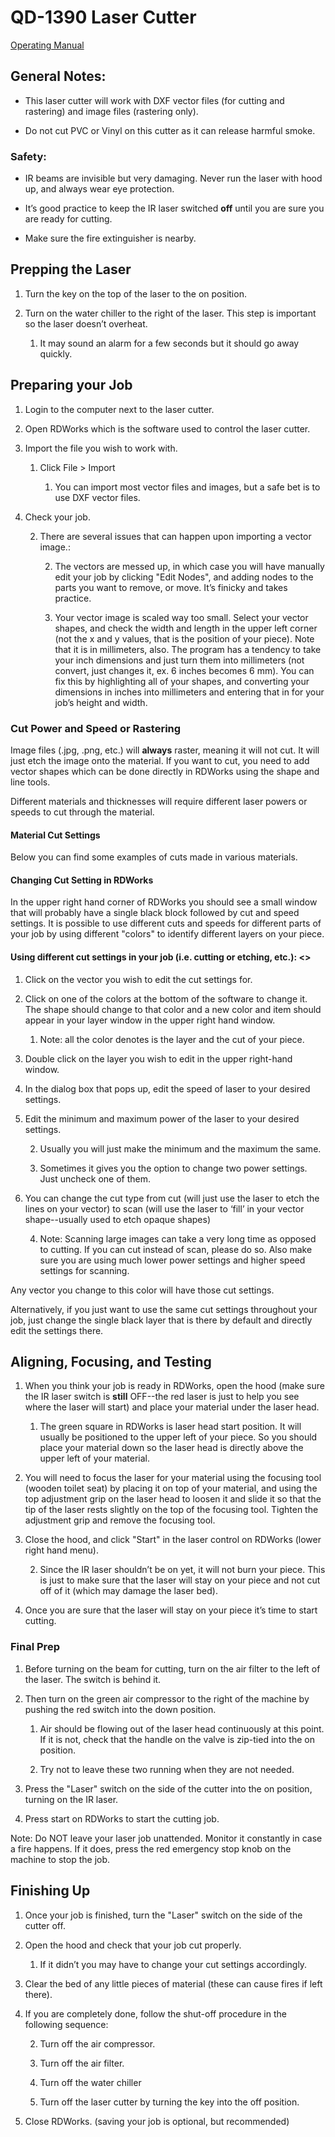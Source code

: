 # QD-1390 Laser Cutter

[Operating Manual](https://www.noisebridge.net/images/9/9b/FSL_40w_Hobby_Laser_Manual.pdf)

## General Notes:

* This laser cutter will work with DXF vector files (for cutting and rastering) and image files (rastering only).

* Do not cut PVC or Vinyl on this cutter as it can release harmful smoke.

### Safety:

* IR beams are invisible but very damaging. Never run the laser with hood up, and always wear eye protection.

* It’s good practice to keep the IR laser switched **off** until you are sure you are ready for cutting. 

<Add image>

* Make sure the fire extinguisher is nearby.

## Prepping the Laser 

<Add Images>

1. Turn the key on the top of the laser to the on position.

2. Turn on the water chiller to the right of the laser. This step is important so the laser doesn’t overheat.

    1. It may sound an alarm for a few seconds but it should go away quickly.

## Preparing your Job 

<Add Images>

1. Login to the computer next to the laser cutter.

2. Open RDWorks which is the software used to control the laser cutter.

3. Import the file you wish to work with.

    1. Click File > Import

        1. You can import most vector files and images, but a safe bet is to use DXF vector files.

4. Check your job.

    2. There are several issues that can happen upon importing a vector image.:

        2. The vectors are messed up, in which case you will have manually edit your job by clicking "Edit Nodes", and adding nodes to the parts you want to remove, or move. It’s finicky and takes practice.

        3. Your vector image is scaled way too small. Select your vector shapes, and check the width and length in the upper left corner (not the x and y values, that is the position of your piece). Note that it is in millimeters, also. The program has a tendency to take your inch dimensions and just turn them into millimeters (not convert, just changes it, ex. 6 inches becomes 6 mm). You can fix this by highlighting all of your shapes, and converting your dimensions in inches into millimeters and entering that in for your job’s height and width.

### Cut Power and Speed or Rastering

Image files (.jpg, .png, etc.) will **always** raster, meaning it will not cut. It will just etch the image onto the material. If you want to cut, you need to add vector shapes which can be done directly in RDWorks using the shape and line tools.

Different materials and thicknesses will require different laser powers or speeds to cut through the material.

#### Material Cut Settings

Below you can find some examples of cuts made in various materials.

<Add images>

#### Changing Cut Setting in RDWorks

In the upper right hand corner of RDWorks you should see a small window that will probably have a single black block followed by cut and speed settings. It is possible to use different cuts and speeds for different parts of your job by using different "colors" to identify different layers on your piece.

#### Using different cut settings in your job (i.e. cutting or etching, etc.): <<Add Images>>

1. Click on the vector you wish to edit the cut settings for.

2. Click on one of the colors at the bottom of the software to change it. The shape should change to that color and a new color and item should appear in your layer window in the upper right hand window.

    1. Note: all the color denotes is the layer and the cut of your piece.

3. Double click on the layer you wish to edit in the upper right-hand window.

4. In the dialog box that pops up, edit the speed of laser to your desired settings.

5. Edit the minimum and maximum power of the laser to your desired settings.

    2. Usually you will just make the minimum and the maximum the same.

    3. Sometimes it gives you the option to change two power settings. Just uncheck one of them.

6. You can change the cut type from cut (will just use the laser to etch the lines on your vector) to scan (will use the laser to ‘fill’ in your vector shape--usually used to etch opaque shapes)

    4. Note: Scanning large images can take a very long time as opposed to cutting. If you can cut instead of scan, please do so. Also make sure you are using much lower power settings and higher speed settings for scanning.

Any vector you change to this color will have those cut settings.

Alternatively, if you just want to use the same cut settings throughout your job, just change the single black layer that is there by default and directly edit the settings there.

## Aligning, Focusing, and Testing

1. When you think your job is ready in RDWorks, open the hood (make sure the IR laser switch is **still** OFF--the red laser is just to help you see where the laser will start) and place your material under the laser head.

    1. The green square in RDWorks is laser head start position. It will usually be positioned to the upper left of your piece. So you should place your material down so the laser head is directly above the upper left of your material.

2. You will need to focus the laser for your material using the focusing tool (wooden toilet seat) by placing it on top of your material, and using the top adjustment grip on the laser head to loosen it and slide it so that the tip of the laser rests slightly on the top of the focusing tool. Tighten the adjustment grip and remove the focusing tool.

3. Close the hood, and click "Start" in the laser control on RDWorks (lower right hand menu).

    2. Since the IR laser shouldn’t be on yet, it will not burn your piece. This is just to make sure that the laser will stay on your piece and not cut off of it (which may damage the laser bed).

4. Once you are sure that the laser will stay on your piece it’s time to start cutting.

### Final Prep

1. Before turning on the beam for cutting, turn on the air filter to the left of the laser. The switch is behind it.

2. Then turn on the green air compressor to the right of the machine by pushing the red switch into the down position.

    1. Air should be flowing out of the laser head continuously at this point. If it is not, check that the handle on the valve is zip-tied into the on position.

    2. Try not to leave these two running when they are not needed.

3. Press the "Laser" switch on the side of the cutter into the on position, turning on the IR laser.

4. Press start on RDWorks to start the cutting job.

Note: Do NOT leave your laser job unattended. Monitor it constantly in case a fire happens. If it does, press the red emergency stop knob on the machine to stop the job. 

## Finishing Up

1. Once your job is finished, turn the "Laser" switch on the side of the cutter off.

2. Open the hood and check that your job cut properly. 

    1. If it didn’t you may have to change your cut settings accordingly.

3. Clear the bed of any little pieces of material (these can cause fires if left there).

4. If you are completely done, follow the shut-off procedure in the following sequence:

    2. Turn off the air compressor.

    3. Turn off the air filter.

    4. Turn off the water chiller

    5. Turn off the laser cutter by turning the key into the off position.

5. Close RDWorks. (saving your job is optional, but recommended)


